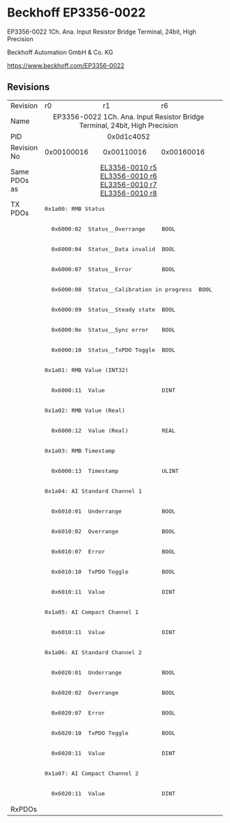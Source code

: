 # Beckhoff EP3356-0022

EP3356-0022 1Ch. Ana. Input Resistor Bridge Terminal, 24bit, High Precision

Beckhoff Automation GmbH & Co. KG

https://www.beckhoff.com/EP3356-0022

## Revisions
<table>
<tr >
<td>Revision</td>
<td>r0</td>
<td>r1</td>
<td>r6</td>
</tr>
<tr >
<td>Name</td>
<td colspan=3 align="center">EP3356-0022 1Ch. Ana. Input Resistor Bridge Terminal, 24bit, High Precision</td>
</tr>
<tr >
<td>PID</td>
<td colspan=3 align="center">0x0d1c4052</td>
</tr>
<tr >
<td>Revision No</td>
<td>0x00100016</td>
<td>0x00110016</td>
<td>0x00160016</td>
</tr>
<tr >
<td>Same PDOs as</td>
<td colspan=3 align="center"><a href="EL3356-0010">EL3356-0010 r5</a><br/><a href="EL3356-0010">EL3356-0010 r6</a><br/><a href="EL3356-0010">EL3356-0010 r7</a><br/><a href="EL3356-0010">EL3356-0010 r8</a></td>
</tr>
<tr class="txpdo">
<td rowspan=30 valign=top>TX PDOs</td>
<td colspan=3 align="left"><pre>0x1a00: RMB Status</pre></td>
<td></td>
</tr>
<tr class="txpdo">
<td colspan=3 align="left"><pre>  0x6000:02  Status__Overrange     BOOL</pre></td>
</tr>
<tr class="txpdo">
<td colspan=3 align="left"><pre>  0x6000:04  Status__Data invalid  BOOL</pre></td>
</tr>
<tr class="txpdo">
<td colspan=3 align="left"><pre>  0x6000:07  Status__Error         BOOL</pre></td>
</tr>
<tr class="txpdo">
<td colspan=3 align="left"><pre>  0x6000:08  Status__Calibration in progress  BOOL</pre></td>
</tr>
<tr class="txpdo">
<td colspan=3 align="left"><pre>  0x6000:09  Status__Steady state  BOOL</pre></td>
</tr>
<tr class="txpdo">
<td colspan=3 align="left"><pre>  0x6000:0e  Status__Sync error    BOOL</pre></td>
</tr>
<tr class="txpdo">
<td colspan=3 align="left"><pre>  0x6000:10  Status__TxPDO Toggle  BOOL</pre></td>
</tr>
<tr class="txpdo">
<td colspan=3 align="left"><pre>0x1a01: RMB Value (INT32)</pre></td>
</tr>
<tr class="txpdo">
<td colspan=3 align="left"><pre>  0x6000:11  Value                 DINT</pre></td>
</tr>
<tr class="txpdo">
<td colspan=3 align="left"><pre>0x1a02: RMB Value (Real)</pre></td>
</tr>
<tr class="txpdo">
<td colspan=3 align="left"><pre>  0x6000:12  Value (Real)          REAL</pre></td>
</tr>
<tr class="txpdo">
<td colspan=3 align="left"><pre>0x1a03: RMB Timestamp</pre></td>
</tr>
<tr class="txpdo">
<td colspan=3 align="left"><pre>  0x6000:13  Timestamp             ULINT</pre></td>
</tr>
<tr class="txpdo">
<td colspan=3 align="left"><pre>0x1a04: AI Standard Channel 1</pre></td>
</tr>
<tr class="txpdo">
<td colspan=3 align="left"><pre>  0x6010:01  Underrange            BOOL</pre></td>
</tr>
<tr class="txpdo">
<td colspan=3 align="left"><pre>  0x6010:02  Overrange             BOOL</pre></td>
</tr>
<tr class="txpdo">
<td colspan=3 align="left"><pre>  0x6010:07  Error                 BOOL</pre></td>
</tr>
<tr class="txpdo">
<td colspan=3 align="left"><pre>  0x6010:10  TxPDO Toggle          BOOL</pre></td>
</tr>
<tr class="txpdo">
<td colspan=3 align="left"><pre>  0x6010:11  Value                 DINT</pre></td>
</tr>
<tr class="txpdo">
<td colspan=3 align="left"><pre>0x1a05: AI Compact Channel 1</pre></td>
</tr>
<tr class="txpdo">
<td colspan=3 align="left"><pre>  0x6010:11  Value                 DINT</pre></td>
</tr>
<tr class="txpdo">
<td colspan=3 align="left"><pre>0x1a06: AI Standard Channel 2</pre></td>
</tr>
<tr class="txpdo">
<td colspan=3 align="left"><pre>  0x6020:01  Underrange            BOOL</pre></td>
</tr>
<tr class="txpdo">
<td colspan=3 align="left"><pre>  0x6020:02  Overrange             BOOL</pre></td>
</tr>
<tr class="txpdo">
<td colspan=3 align="left"><pre>  0x6020:07  Error                 BOOL</pre></td>
</tr>
<tr class="txpdo">
<td colspan=3 align="left"><pre>  0x6020:10  TxPDO Toggle          BOOL</pre></td>
</tr>
<tr class="txpdo">
<td colspan=3 align="left"><pre>  0x6020:11  Value                 DINT</pre></td>
</tr>
<tr class="txpdo">
<td colspan=3 align="left"><pre>0x1a07: AI Compact Channel 2</pre></td>
</tr>
<tr class="txpdo">
<td colspan=3 align="left"><pre>  0x6020:11  Value                 DINT</pre></td>
</tr>
<tr >
<td>RxPDOs</td>
<td colspan=3 align="left"></td>
</tr>
</table>
